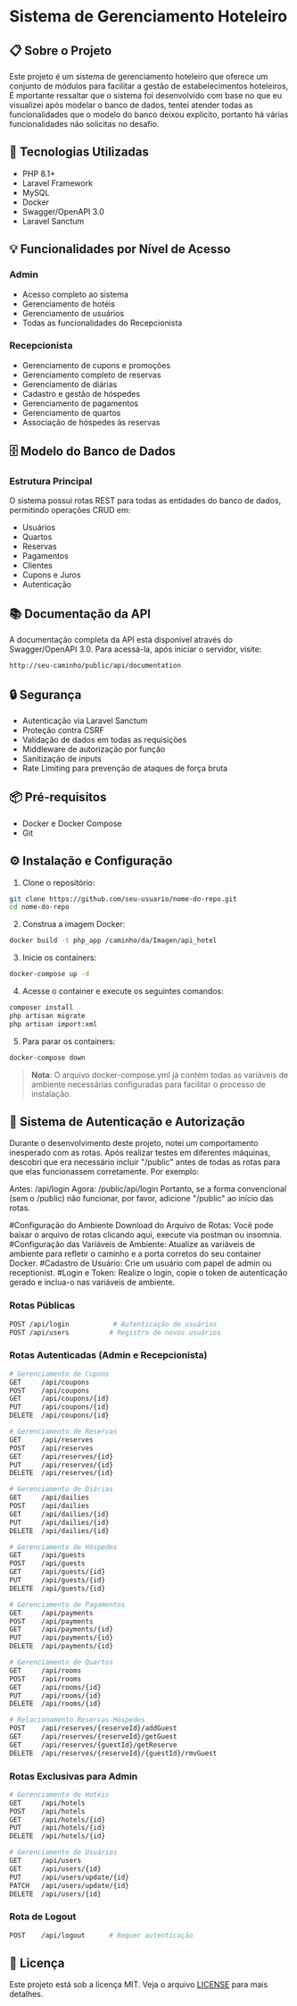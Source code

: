 # Sistema de Gerenciamento Hoteleiro

## 📋 Sobre o Projeto

Este projeto é um sistema  de gerenciamento hoteleiro que oferece um conjunto de módulos para facilitar a gestão de estabelecimentos hoteleiros, 
É mportante ressaltar que o sistema foi desenvolvido com base no que eu visualizei após modelar o banco de dados, tentei atender todas as funcionalidades 
que o modelo do banco deixou explicito, portanto há várias funcionalidades não solicitas no desafio. 

## 🚀 Tecnologias Utilizadas

- PHP 8.1+
- Laravel Framework
- MySQL
- Docker
- Swagger/OpenAPI 3.0
- Laravel Sanctum

## 💡 Funcionalidades por Nível de Acesso

### Admin
- Acesso completo ao sistema
- Gerenciamento de hotéis
- Gerenciamento de usuários
- Todas as funcionalidades do Recepcionista

### Recepcionista
- Gerenciamento de cupons e promoções
- Gerenciamento completo de reservas
- Gerenciamento de diárias
- Cadastro e gestão de hóspedes
- Gerenciamento de pagamentos
- Gerenciamento de quartos
- Associação de hóspedes às reservas

## 🗄️ Modelo do Banco de Dados



### Estrutura Principal


O sistema possui rotas REST para todas as entidades do banco de dados, permitindo operações CRUD em:
- Usuários
- Quartos 
- Reservas
- Pagamentos
- Clientes
- Cupons e Juros
- Autenticação

## 📚 Documentação da API

A documentação completa da API está disponível através do Swagger/OpenAPI 3.0. Para acessá-la, após iniciar o servidor, visite:

```bash
http://seu-caminho/public/api/documentation
```

## 🔒 Segurança

- Autenticação via Laravel Sanctum
- Proteção contra CSRF
- Validação de dados em todas as requisições
- Middleware de autorização por função
- Sanitização de inputs
- Rate Limiting para prevenção de ataques de força bruta

## 📦 Pré-requisitos

- Docker e Docker Compose
- Git

## ⚙️ Instalação e Configuração

1. Clone o repositório:
```bash
git clone https://github.com/seu-usuario/nome-do-repo.git
cd nome-do-repo
```

2. Construa a imagem Docker:
```bash
docker build -t php_app /caminho/da/Imagen/api_hotel
```

3. Inicie os containers:
```bash
docker-compose up -d
```

4. Acesse o container e execute os seguintes comandos:
```bash
composer install
php artisan migrate
php artisan import:xml
```

5. Para parar os containers:
```bash
docker-compose down
```

> **Nota**: O arquivo docker-compose.yml já contém todas as variáveis de ambiente necessárias configuradas para facilitar o processo de instalação.

## 🔐 Sistema de Autenticação e Autorização

Durante o desenvolvimento deste projeto, notei um comportamento inesperado com as rotas. Após realizar testes em diferentes máquinas, descobri que era necessário incluir "/public" antes de todas as rotas para que elas funcionassem corretamente. Por exemplo:

Antes: /api/login
Agora: /public/api/login
Portanto, se a forma convencional (sem o /public) não funcionar, por favor, adicione "/public" ao início das rotas.

#Configuração do Ambiente
Download do Arquivo de Rotas: Você pode baixar o arquivo de rotas clicando aqui, execute via postman ou insomnia.
#Configuração das Variáveis de Ambiente:
Atualize as variáveis de ambiente para refletir o caminho e a porta corretos do seu container Docker.
#Cadastro de Usuário:
Crie um usuário com papel de admin ou receptionist.
#Login e Token:
Realize o login, copie o token de autenticação gerado e inclua-o nas variáveis de ambiente.

### Rotas Públicas
```bash
POST /api/login           # Autenticação de usuários
POST /api/users          # Registro de novos usuários
```

### Rotas Autenticadas (Admin e Recepcionista)
```bash
# Gerenciamento de Cupons
GET     /api/coupons
POST    /api/coupons
GET     /api/coupons/{id}
PUT     /api/coupons/{id}
DELETE  /api/coupons/{id}

# Gerenciamento de Reservas
GET     /api/reserves
POST    /api/reserves
GET     /api/reserves/{id}
PUT     /api/reserves/{id}
DELETE  /api/reserves/{id}

# Gerenciamento de Diárias
GET     /api/dailies
POST    /api/dailies
GET     /api/dailies/{id}
PUT     /api/dailies/{id}
DELETE  /api/dailies/{id}

# Gerenciamento de Hóspedes
GET     /api/guests
POST    /api/guests
GET     /api/guests/{id}
PUT     /api/guests/{id}
DELETE  /api/guests/{id}

# Gerenciamento de Pagamentos
GET     /api/payments
POST    /api/payments
GET     /api/payments/{id}
PUT     /api/payments/{id}
DELETE  /api/payments/{id}

# Gerenciamento de Quartos
GET     /api/rooms
POST    /api/rooms
GET     /api/rooms/{id}
PUT     /api/rooms/{id}
DELETE  /api/rooms/{id}

# Relacionamento Reservas-Hóspedes
POST    /api/reserves/{reserveId}/addGuest
GET     /api/reserves/{reserveId}/getGuest
GET     /api/reserves/{guestId}/getReserve
DELETE  /api/reserves/{reserveId}/{guestId}/rmvGuest
```

### Rotas Exclusivas para Admin
```bash
# Gerenciamento de Hotéis
GET     /api/hotels
POST    /api/hotels
GET     /api/hotels/{id}
PUT     /api/hotels/{id}
DELETE  /api/hotels/{id}

# Gerenciamento de Usuários
GET     /api/users
GET     /api/users/{id}
PUT     /api/users/update/{id}
PATCH   /api/users/update/{id}
DELETE  /api/users/{id}
```

### Rota de Logout
```bash
POST    /api/logout      # Requer autenticação
```



## 📝 Licença

Este projeto está sob a licença MIT. Veja o arquivo [LICENSE](LICENSE) para mais detalhes.
